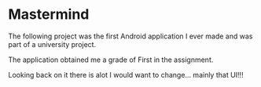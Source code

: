 # Mastermind
The following project was the first Android application I ever made and was part of a university project.

The application obtained me a grade of First in the assignment.

Looking back on it there is alot I would want to change... mainly that UI!!!
